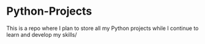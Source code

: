 # Python-Projects
This is a repo where I plan to store all my Python projects while I continue to learn and develop my skills/
